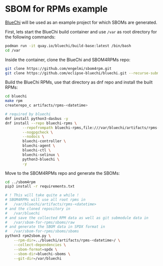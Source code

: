 # SBOM for RPMs example

[BlueChi](https://github.com/eclipse-bluechi/bluechi/) will be used as an example project for which SBOMs are generated. 

First, lets start the BlueChi build container and use `/var` as root directory for the following commands:
```bash
podman run -it quay.io/bluechi/build-base:latest /bin/bash
cd /var
```

Inside the container, clone the BlueChi and SBOM4RPMs repo:
```bash
git clone https://github.com/engelmi/sbom4rpm.git
git clone https://github.com/eclipse-bluechi/bluechi.git --recurse-submodules
```

Build the BlueChi RPMs, use that directory as dnf repo and install the built RPMs:
```bash
cd bluechi
make rpm
createrepo_c artifacts/rpms-<datetime>

# required by bluechi
dnf install python3-dasbus -y
dnf install --repo bluechi-rpms \
        --repofrompath bluechi-rpms,file:///var/bluechi/artifacts/rpms-<time>/ \
        --nogpgcheck \
        --nodocs \
        bluechi-controller \
        bluechi-agent \
        bluechi-ctl \
        bluechi-selinux \
        python3-bluechi \
        -y
```

Move to the SBOM4RPMs repo and generate the SBOMs:
```bash
cd ../sbom4rpm
pip3 install -r requirements.txt

# ! This will take quite a while !
# SBOM4RPMs will use all root rpms in
#   /var/bluechi/artifacts/rpms-<datetime>
# and the cloned repository in
#   /var/bluechi
# and save the collected RPM data as well as git submodule data in
#   /var/sbom-for-rpms/sboms/raw
# and generate the SBOM data in SPDX format in
#   /var/sbom-for-rpms/sboms/sboms 
python3 rpm2sbom.py \
    --rpm-dir=../bluechi/artifacts/rpms-<datetime>/ \
    --collect-dependencies \
    --sbom-format=spdx \
    --sbom-dir=bluechi-sboms \
    --git-dir=/var/bluechi
```
